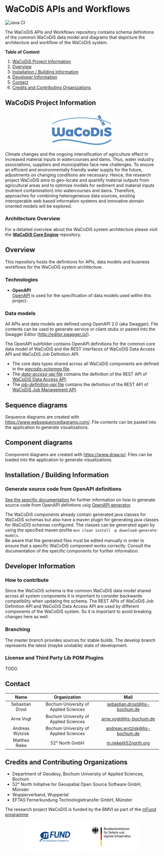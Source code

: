 # WaCoDiS APIs and Workflows
![Java CI](https://github.com/WaCoDiS/metadata-connector/workflows/Java%20CI/badge.svg)
  
The WaCoDiS APIs and Workflows repository contains schema definitions of the common WaCoDiS data model and diagrams that depicture the architecture and workflow of the WaCoDiS system.

**Table of Content**  
1. [WaCoDiS Project Information](#wacodis-project-information)
2. [Overview](#overview) 
3. [Installation / Building Information](#installation--building-information)
4. [Developer Information](#developer-information)
5. [Contact](#contact)
6. [Credits and Contributing Organizations](#credits-and-contributing-organizations)

## WaCoDiS Project Information
<p align="center">
  <img src="https://raw.githubusercontent.com/WaCoDiS/apis-and-workflows/master/misc/logos/wacodis.png" width="200">
</p>
Climate changes and the ongoing intensification of agriculture effect in increased material inputs in watercourses and dams.
Thus, water industry associations, suppliers and municipalities face new challenges. To ensure an efficient and environmentally
friendly water supply for the future, adjustments on changing conditions are necessary. Hence, the research project WaCoDiS
aims to geo-locate and quantify material outputs from agricultural areas and to optimize models for sediment and material
inputs (nutrient contamination) into watercourses and dams. Therefore, approaches for combining heterogeneous data sources,
existing interoperable web based information systems and innovative domain oriented models will be explored.

### Architecture Overview

For a detailed overview about the WaCoDiS system architecture please visit the 
**[WaCoDiS Core Engine](https://github.com/WaCoDiS/core-engine)** repository.

## Overview  

This repository hosts the definitions for APIs, data models and business workflows for the WaCoDiS system architecture.

### Technologies
* __OpenAPI__  
[OpenAPI](https://github.com/OAI/OpenAPI-Specification) is used for the specification of data models used within this project.

### Data models

All APIs and data models are defined using OpenAPI 2.0 (aka Swagger).
File contents can be used to generate service or client stubs or pasted
into the Swagger Editor (http://editor.swagger.io/).

The OpenAPI subfolder contains OpenAPI definitions for the common core data model of WaCoDiS and the REST interfaces of WaCoDiS Data Access API and WaCoDiS Job Definition API. 
* The core data types shared across all WaCoDiS components are defined in the [*wacodis-schemas* file](https://github.com/WaCoDiS/apis-and-workflows/blob/master/openapi/src/main/definitions/wacodis-schemas.yml).
* The [*data-access-api* file](https://github.com/WaCoDiS/apis-and-workflows/blob/master/openapi/src/main/definitions/data-access-api.yml) contains the definition of the REST API of [WaCoDiS Data Access API](https://github.com/WaCoDiS/data-access-api).
* The [*job-definition-api* file](https://github.com/WaCoDiS/apis-and-workflows/blob/master/openapi/src/main/definitions/job-definition-api.yml) contains the definition of the REST API of [WaCoDiS Job Management API](https://github.com/WaCoDiS/job-definition-api).

## Sequence diagrams

Sequence diagrams are created with https://www.websequencediagrams.com/.
File contents can be pasted into the application to generate visualizations.

## Component diagrams

Component diagrams are created with https://www.draw.io/.
Files can be loaded into the application to generate visualizations.

## Installation / Building Information
### Generate source code from OpenAPI definitions
[See the specific documentation ](https://github.com/WaCoDiS/apis-and-workflows/blob/master/openapi/README.md) for further information on how to generate source code from OpenAPI defintions usig [OpenAPI generator](https://github.com/OpenAPITools/openapi-generator).

The WaCoDiS components already contain generated java classes for WaCoDiS schemas but also have a maven plugin for generating java classes for WaCoDiS schemas configured. The classes can be generated again by using the specified maven profile `mvn clean install -p download-generate-models`.  
Be aware that the generated files must be edited manually in order to ensure that a specific WaCoDiS component works correctly. Consult the documentation of the specific components for further information. 

## Developer Information
### How to contribute
Since the WaCoDiS schema is the common WaCoDiS data model shared across all system components it is important to consider backwards compatibility when updating the schema. The REST APIs of WaCoDiS Job Definition API and WaCoDiS Data Access API are used by different components of the WaCoDiS system. So it is important to avoid breaking changes here as well. 

### Branching
The master branch provides sources for stable builds. The develop branch represents the latest (maybe unstable)
state of development.

### License and Third Party Lib POM Plugins
TODO

## Contact
|    Name   |   Organization    |    Mail    |
| :-------------: |:-------------:| :-----:|
| Sebastian Drost | Bochum University of Applied Sciences | sebastian.drost@hs-bochum.de |
| Arne Vogt | Bochum University of Applied Sciences | arne.vogt@hs-bochum.de |
| Andreas Wytzisk  | Bochum University of Applied Sciences | andreas.wytzisk@hs-bochum.de |
| Matthes Rieke | 52° North GmbH | m.rieke@52north.org |

## Credits and Contributing Organizations
- Department of Geodesy, Bochum University of Applied Sciences, Bochum
- 52° North Initiative for Geospatial Open Source Software GmbH, Münster
- Wupperverband, Wuppertal
- EFTAS Fernerkundung Technologietransfer GmbH, Münster

The research project WaCoDiS is funded by the BMVI as part of the [mFund programme](https://www.bmvi.de/DE/Themen/Digitales/mFund/Ueberblick/ueberblick.html)  
<p align="center">
  <img src="https://raw.githubusercontent.com/WaCoDiS/apis-and-workflows/master/misc/logos/mfund.jpg" height="100">
  <img src="https://raw.githubusercontent.com/WaCoDiS/apis-and-workflows/master/misc/logos/bmvi.jpg" height="100">
</p>

